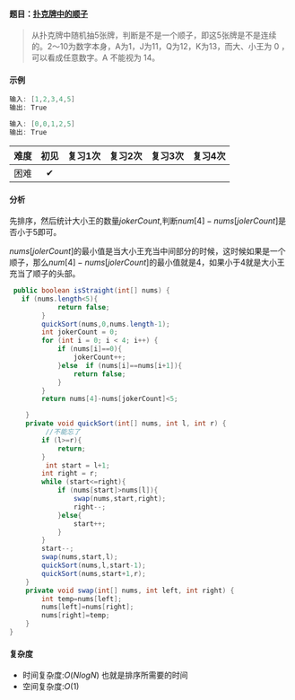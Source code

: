 #### 题目：[扑克牌中的顺子](https://leetcode-cn.com/problems/bu-ke-pai-zhong-de-shun-zi-lcof/)

> 从扑克牌中随机抽5张牌，判断是不是一个顺子，即这5张牌是不是连续的。2～10为数字本身，A为1，J为11，Q为12，K为13，而大、小王为 0 ，可以看成任意数字。A 不能视为 14。

#### 示例

```java
输入: [1,2,3,4,5]
输出: True
```

```java
输入: [0,0,1,2,5]
输出: True
```



| 难度 | 初见 | 复习1次 | 复习2次 | 复习3次 | 复习4次 |
| :--: | :--: | :-----: | :-----: | :-----: | :-----: |
| 困难 |  ✔   |         |         |         |         |

#### 分析

先排序，然后统计大小王的数量$jokerCount$,判断$num[4]-nums[jolerCount]$是否小于5即可。

$nums[jolerCount]$的最小值是当大小王充当中间部分的时候，这时候如果是一个顺子，那么$num[4]-nums[jolerCount]$的最小值就是4，如果小于4就是大小王充当了顺子的头部。

```java
 public boolean isStraight(int[] nums) {
   if (nums.length<5){
            return false;
        }
        quickSort(nums,0,nums.length-1);
        int jokerCount = 0;
        for (int i = 0; i < 4; i++) {
            if (nums[i]==0){
                jokerCount++;
            }else  if (nums[i]==nums[i+1]){
                return false;
            }
        }
        return nums[4]-nums[jokerCount]<5;

    }
    private void quickSort(int[] nums, int l, int r) {
         //不能忘了
        if (l>=r){
            return;
        }
         int start = l+1;
        int right = r;
        while (start<=right){
            if (nums[start]>nums[l]){
                swap(nums,start,right);
                right--;
            }else{
                start++;
            }
        }
        start--;
        swap(nums,start,l);
        quickSort(nums,l,start-1);
        quickSort(nums,start+1,r);
    }
    private void swap(int[] nums, int left, int right) {
        int temp=nums[left];
        nums[left]=nums[right];
        nums[right]=temp;
    }
}

```



#### 复杂度

- 时间复杂度:$O(NlogN)$ 也就是排序所需要的时间
- 空间复杂度:$O(1)$

